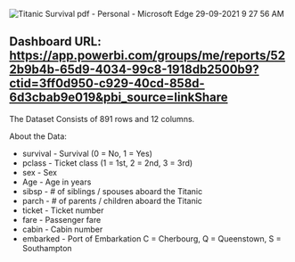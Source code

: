 ![Titanic Survival pdf - Personal - Microsoft​ Edge 29-09-2021 9 27 56 AM](https://user-images.githubusercontent.com/80699916/135201010-42f30ee4-96f7-42a6-9e42-2e607810355b.png)
## Dashboard URL: https://app.powerbi.com/groups/me/reports/522b9b4b-65d9-4034-99c8-1918db2500b9?ctid=3ff0d950-c929-40cd-858d-6d3cbab9e019&pbi_source=linkShare

The Dataset Consists of 891 rows and 12 columns.

About the Data:

* survival -	Survival	(0 = No, 1 = Yes)
* pclass -	Ticket class	(1 = 1st, 2 = 2nd, 3 = 3rd)
* sex -	Sex	
* Age -	Age in years	
* sibsp	- # of siblings / spouses aboard the Titanic	
* parch	- # of parents / children aboard the Titanic	
* ticket -	Ticket number	
* fare -	Passenger fare	
* cabin -	Cabin number	
* embarked -	Port of Embarkation	C = Cherbourg, Q = Queenstown, S = Southampton
